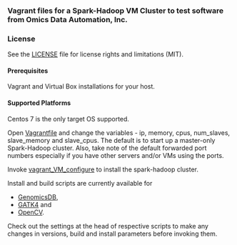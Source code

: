 ### Vagrant files for a Spark-Hadoop VM Cluster to test software from Omics Data Automation, Inc.

### License
See the [LICENSE](LICENSE.md) file for license rights and limitations (MIT).

#### Prerequisites
Vagrant and Virtual Box installations for your host. 

#### Supported Platforms
Centos 7 is the only target OS supported.

Open [Vagrantfile](Vagrantfile) and change the variables - ip, memory, cpus, num_slaves, slave_memory and slave_cpus. The default is to start up a master-only Spark-Hadoop cluster. Also, take note of the default forwarded port numbers especially if you have other servers and/or VMs using the ports.

Invoke [vagrant_VM_configure](vagrant_VM_configure.sh) to install the spark-hadoop cluster. 

Install and build scripts are currently available for 
* [GenomicsDB](https://github.com/nalinigans/GenomicsDB), 
* [GATK4](https://github.com/broadinstitute/gatk) and 
* [OpenCV](https://opencv.org).

Check out the settings at the head of respective scripts to make any changes in versions, build and install parameters before invoking them.
  

